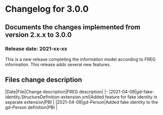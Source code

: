 # Changelog for 3.0.0

## Documents the changes implemented from version 2.x.x to 3.0.0

### Release date: 2021-xx-xx

This is a new release completing the information model according to FREG information. This release adds several new features.

## Files change description

|Date|File|Change description|FREG description|
|-
|2021-04-08|gd-fake-identity.StructureDefinition-extension.xml|Added feature for fake identity in separate extension|PBI |
|2021-04-08|gd-Person|Added fake identity to the gd-Person definition|PBI |
